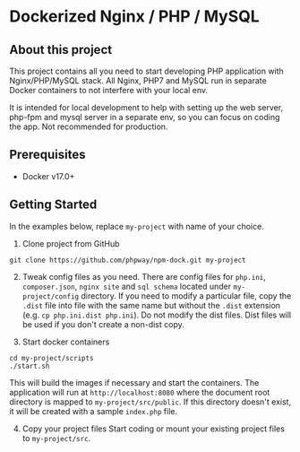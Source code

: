 # Dockerized Nginx / PHP / MySQL


## About this project

This project contains all you need to start developing PHP application with
Nginx/PHP/MySQL stack. All Nginx, PHP7 and MySQL run in separate Docker containers
to not interfere with your local env.

It is intended for local development to help with setting up the web server,
php-fpm and mysql server in a separate env, so you can focus on coding the app.
Not recommended for production.

## Prerequisites
* Docker v17.0+

## Getting Started

In the examples below, replace `my-project` with name of your choice.

1. Clone project from GitHub
```
git clone https://github.com/phpway/npm-dock.git my-project

```

2. Tweak config files as you need. There are config files for `php.ini`, `composer.json`,
`nginx site` and `sql schema` located under `my-project/config` directory. If you need
to modify a particular file, copy the `.dist` file into file with the same name but
without the `.dist` extension (e.g. `cp php.ini.dist php.ini`). Do not modify the dist
files. Dist files will be used if you don't create a non-dist copy.

3. Start docker containers
```
cd my-project/scripts
./start.sh
```
This will build the images if necessary and start the containers. The application will run
at `http://localhost:8080` where the document root directory is mapped to `my-project/src/public`.
If this directory doesn't exist, it will be created with a sample `index.php` file.

4. Copy your project files
Start coding or mount your existing project files to `my-project/src`.
